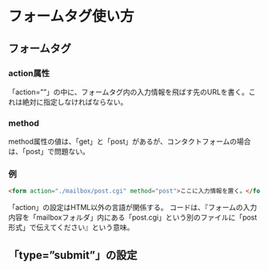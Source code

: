 # フォームタグ使い方
## フォームタグ

### action属性
「action=””」の中に、フォームタグ内の入力情報を飛ばす先のURLを書く。これは絶対に指定しなければならない。
### method
method属性の値は、「get」と「post」があるが、コンタクトフォームの場合は、「post」で問題ない。

### 例
```html
<form action="./mailbox/post.cgi" method="post">ここに入力情報を置く。</form>
```
「action」の設定はHTML以外の言語が関係する。
コードは、『フォームの入力内容を「mailboxフォルダ」内にある「post.cgi」という別のファイルに「post形式」で伝えてください』という意味。

## 「type=”submit”」の設定
